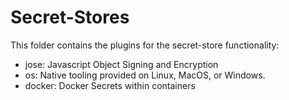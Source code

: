# Secret-Stores

This folder contains the plugins for the secret-store functionality:

* jose: Javascript Object Signing and Encryption
* os: Native tooling provided on Linux, MacOS, or Windows.
* docker: Docker Secrets within containers
